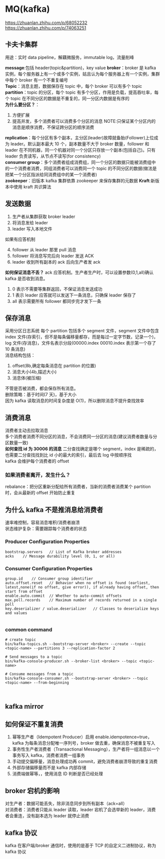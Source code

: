 # MQ(kafka)

https://zhuanlan.zhihu.com/p/68052232  
https://zhuanlan.zhihu.com/p/74063251

## 卡夫卡集群

用途：实时 data pipeline，解藕微服务，immutable log，流量削峰

**message**:包括 header(topic&partition)，key value
**broker**：broker 是 kafka 实例，每个服务器上有一个或多个实例，姑且认为每个服务器上有一个实例，集群中每个 broker 有一个不重复编号  
**Topic**：消息主题，数据保存在 topic 中，每个 broker 可以有多个 topic  
**partition**：topic 的分区，每个 topic 有多个分区，作用是负载，提高吞吐率，每个 topic 在不同分区的数据是不重复的，同一分区内数据是有序的  
**为什么要分区？**：

1. 方便扩展
1. 提高并发，多个消费者可以消费多个分区的消息
   NOTE:只保证某个分区内的消息是顺序消费，不保证跨分区的顺序消费

**replication**：每个分区有多个副本，主分区(leader)故障就备胎(Follower)上位成为 leader。默认副本最大 10 个，副本数量不大于 broker 数量，follower 和 leader 在不同机器，同一个机器对同一个分区只存放一个副本(包括自己)。只有 leader 负责读写，从节点不读写(for consistency)  
**consumer group**：多个消费者组成消费组，同一个分区的数据只能被消费组中的一个消费者消费，同组消费者可以消费同一个 topic 的不同分区的数据(做法是把某一个分区指派给同消费组中的某一个消费者)  
**zookeeper**：旧版本 kafka 集群依靠 zookeeper 来保存集群的元数据
**Kraft**:新版本中使用 kraft 共识算法

## 发送数据

1. 生产者从集群获取 broker leader
1. 将消息发给 leader
1. leader 写入本地文件

如果有应答机制

4. follower 从 leader 那里 pull 消息
5. follower 将消息写完后向 leader 发送 ACK
6. leader 收到所有副本的 ack 后向生产者发 ack

**如何保证消息不丢？**
ack 应答机制。生产者生产时，可以设置参数(0,1,all)确认 kafka 是否收到消息。

1. 0 表示不需要等集群返回，不保证消息发送成功
1. 1 表示 leader 应答就可以发送下一条消息，只确保 leader 保存了
1. all 表示需要所有 follower 都同步完才发下一条

## 保存消息

采用分区日志系统
每个 partition 包括多个 segment 文件，segment 文件中包含 index 文件(存索引，但不是每条偏移量都存，而是每过一定字节数，记录一个)，log 文件(存消息)，文件名表示分段(00000.index 00010.index 表示第一个存了 10 条消息)  
消息结构包括：

1. offset(8b,确定每条消息在 partition 的位置)
1. 消息大小(4b,描述大小)
1. 消息体(被压缩)

不管是否被消费，都会保存所有消息。  
删除策略：基于时间(7 天)，基于大小  
因为 kafka 读取消息的时间复杂度是 O(1)，所以删除消息不提升查找效率

## 消费消息

消费者主动去拉取消息  
多个消费者消费不同分区的消息，不会消费同一分区的消息(建议消费者数量与分区数量一致)  
**如何查找 id 为 30006 的消息**
二分查找确定是哪个 segment，index 是稀疏的，也需要二分查找找到比 id 小的最大的索引，最后去 log 中按顺序找  
kafka 会维护每个消费者的 offset

### 如果消费者离开，发生什么？

rebalance：把分区重新分配给所有消费者，当新的消费者消费某个 partition 时，会从最新的 offset 开始防止重复

## 为什么 kafka 不是推消息给消费者

速率难控制，容易消息堆积/消费者崩溃  
状态维护复杂：需要跟踪每个消费者的状态

### Producer Configuration Properties

```
bootstrap.servers	// List of Kafka broker addresses
acks	// Message durability level (0, 1, or all)

```

### Consumer Configuration Properties

```
group.id	// Consumer group identifier
auto.offset.reset	// Behavior when no offset is found (earliest, latest,none(if no offset, give error)), if already having offset, then start from offset
enable.auto.commit	// Whether to auto-commit offsets
max.poll.records	// Maximum number of records returned in a single poll
key.deserializer / value.deserializer	// Classes to deserialize keys and values


```

### common command

```shell
# create topic
bin/kafka-topics.sh --bootstrap-server <broker> --create --topic <topic-name> --partitions 3 --replication-factor 2

# Send messages to a topic
bin/kafka-console-producer.sh --broker-list <broker> --topic <topic-name>

# Consume messages from a topic
bin/kafka-console-consumer.sh --bootstrap-server <broker> --topic <topic-name> --from-beginning



```

## kafka mirror

## 如何保证不重复消费

1. 幂等生产者（Idempotent Producer）启用 enable.idempotence=true，kafka 为每条消息分配唯一序列号，broker 做去重，确保消息不被重复写入
2. 事务性生产者消费者（Transactional Messaging），生产者将一组消息以一个事务写入 kafka，消费者消费一组事务
3. 手动提交偏移量，消息处理成功再 commit，避免消费者崩溃导致的重复消费
4. 外部存储偏移量而不是 kafka 内部存储
5. 消费端做幂等，，使用消息 ID 判断是否已经处理

## broker 宕机的影响

对生产者：数据可能丢失，除非消息同步到所有副本（ack=all）  
对消费者：消费者只能从 leader 读取，leader 宕机了会选举新的 leader，消费者会重连，没有副本选为 leader 就停止消费

## kafka 协议

kafka 在客户端/broker 通信时，使用的是基于 TCP 的自定义二进制协议，称为 kafka 协议
